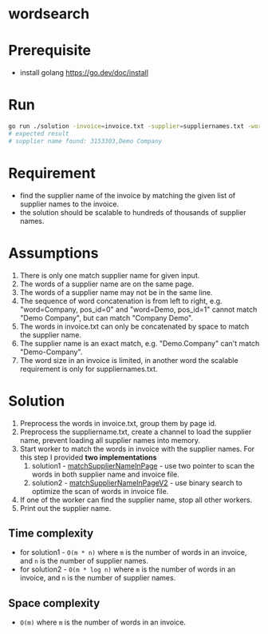 # wordsearch

# Prerequisite

- install golang https://go.dev/doc/install

# Run

```bash
go run ./solution -invoice=invoice.txt -supplier=suppliernames.txt -worker=5
# expected result
# supplier name found: 3153303,Demo Company
```

# Requirement

- find the supplier name of the invoice by matching the given list of supplier names to the invoice.
- the solution should be scalable to hundreds of thousands of supplier names.

# Assumptions

1. There is only one match supplier name for given input.
2. The words of a supplier name are on the same page.
3. The words of a supplier name may not be in the same line.
4. The sequence of word concatenation is from left to right, e.g. "word=Company, pos_id=0" and "word=Demo, pos_id=1" cannot match "Demo Company", but can match "Company Demo".
5. The words in invoice.txt can only be concatenated by space to match the supplier name.
6. The supplier name is an exact match, e.g. "Demo.Company" can't match "Demo-Company".
7. The word size in an invoice is limited, in another word the scalable requirement is only for suppliernames.txt.

# Solution

1. Preprocess the words in invoice.txt, group them by page id.
2. Preprocess the suppliername.txt, create a channel to load the supplier name, prevent loading all supplier names into memory.
3. Start worker to match the words in invoice with the supplier names. For this step I provided **two implementations**
   1. solution1 - [matchSupplierNameInPage](https://github.com/Beim/wordsearch/blob/de8331f17c3596ac8ac0d058ab1c56762e3ee8a5/solution/search.go#L66) - use two pointer to scan the words in both supplier name and invoice file.
   2. solution2 - [matchSupplierNameInPageV2](https://github.com/Beim/wordsearch/blob/de8331f17c3596ac8ac0d058ab1c56762e3ee8a5/solution/search.go#L87) - use binary search to optimize the scan of words in invoice file.
4. If one of the worker can find the supplier name, stop all other workers.
5. Print out the supplier name.

## Time complexity

- for solution1 - `O(m * n)` where `m` is the number of words in an invoice, and `n` is the number of supplier names.
- for solution2 -  `O(m * log n)` where `m` is the number of words in an invoice, and `n` is the number of supplier names.

## Space complexity

- `O(m)` where `m` is the number of words in an invoice.
